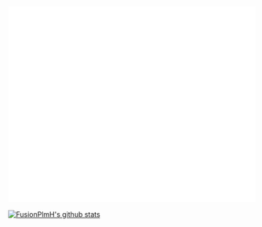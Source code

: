 <div align="center">
	<br>
	<a href="https://github.com/FusionPlmH/FusionPlmH/master/header.svg">
		<img src="header.svg" width="800" height="400">
	</a>
	<br>
</div>

[![FusionPlmH's github stats](https://github-readme-stats.vercel.app/api?username=FusionPlmH&show_icons=true&title_color=fff&icon_color=79ff97&text_color=9f9f9f&bg_color=151515)](https://github.com/FusionPlmH)
